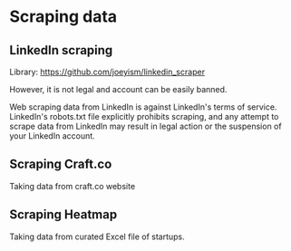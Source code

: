 # Scraping data

## LinkedIn scraping

Library: https://github.com/joeyism/linkedin_scraper

However, it is not legal and account can be easily banned.

Web scraping data from LinkedIn is against LinkedIn's terms of service. LinkedIn's robots.txt file explicitly prohibits
scraping, and any attempt to scrape data from LinkedIn may result in legal action or the suspension of your LinkedIn
account.

## Scraping Craft.co

Taking data from craft.co website

## Scraping Heatmap

Taking data from curated Excel file of startups.

